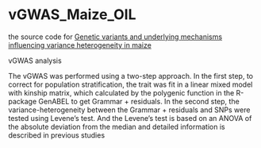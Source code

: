 # vGWAS_Maize_OIL

the source code for [Genetic variants and underlying mechanisms influencing variance heterogeneity in maize](https://onlinelibrary.wiley.com/doi/10.1111/tpj.14786)


vGWAS analysis

The vGWAS was performed using a two-step approach. In the first step, to correct for population stratification, the trait was fit in a linear mixed model with kinship matrix, which calculated by the polygenic  function  in  the  R-package  GenABEL to  get  Grammar  + residuals.  In  the  second  step,  the  variance-heterogeneity  between  the  Grammar  +  residuals  and SNPs  were  tested  using  Levene’s  test.  And  the  Levene’s  test  is  based  on  an  ANOVA  of  the absolute deviation from the median and detailed information is described in previous studies 
